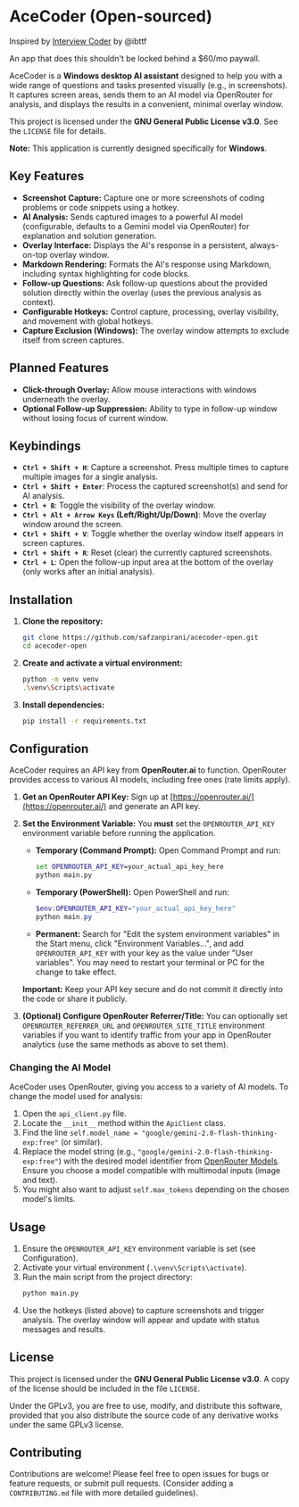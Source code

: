 # AceCoder (Open-sourced)

Inspired by [Interview Coder](https://github.com/ibttf/interview-coder) by @ibttf

An app that does this shouldn't be locked behind a $60/mo paywall.

AceCoder is a **Windows desktop AI assistant** designed to help you with a wide range of questions and tasks presented visually (e.g., in screenshots). It captures screen areas, sends them to an AI model via OpenRouter for analysis, and displays the results in a convenient, minimal overlay window.

This project is licensed under the **GNU General Public License v3.0**. See the `LICENSE` file for details.

**Note:** This application is currently designed specifically for **Windows**.

## Key Features

*   **Screenshot Capture:** Capture one or more screenshots of coding problems or code snippets using a hotkey.
*   **AI Analysis:** Sends captured images to a powerful AI model (configurable, defaults to a Gemini model via OpenRouter) for explanation and solution generation.
*   **Overlay Interface:** Displays the AI's response in a persistent, always-on-top overlay window.
*   **Markdown Rendering:** Formats the AI's response using Markdown, including syntax highlighting for code blocks.
*   **Follow-up Questions:** Ask follow-up questions about the provided solution directly within the overlay (uses the previous analysis as context).
*   **Configurable Hotkeys:** Control capture, processing, overlay visibility, and movement with global hotkeys.
*   **Capture Exclusion (Windows):** The overlay window attempts to exclude itself from screen captures.

## Planned Features

*   **Click-through Overlay:** Allow mouse interactions with windows underneath the overlay.
*   **Optional Follow-up Suppression:** Ability to type in follow-up window without losing focus of current window.

## Keybindings

*   **`Ctrl + Shift + H`**: Capture a screenshot. Press multiple times to capture multiple images for a single analysis.
*   **`Ctrl + Shift + Enter`**: Process the captured screenshot(s) and send for AI analysis.
*   **`Ctrl + B`**: Toggle the visibility of the overlay window.
*   **`Ctrl + Alt + Arrow Keys` (Left/Right/Up/Down)**: Move the overlay window around the screen.
*   **`Ctrl + Shift + V`**: Toggle whether the overlay window itself appears in screen captures. 
*   **`Ctrl + Shift + R`**: Reset (clear) the currently captured screenshots.
*   **`Ctrl + L`**: Open the follow-up input area at the bottom of the overlay (only works after an initial analysis).

## Installation

1.  **Clone the repository:**
    ```bash
    git clone https://github.com/safzanpirani/acecoder-open.git
    cd acecoder-open
    ```

2.  **Create and activate a virtual environment:**
    ```bash
    python -m venv venv
    .\venv\Scripts\activate
    ```

3.  **Install dependencies:**
    ```bash
    pip install -r requirements.txt
    ```

## Configuration

AceCoder requires an API key from **OpenRouter.ai** to function. OpenRouter provides access to various AI models, including free ones (rate limits apply).

1.  **Get an OpenRouter API Key:** Sign up at [https://openrouter.ai/](https://openrouter.ai/) and generate an API key.
2.  **Set the Environment Variable:** You **must** set the `OPENROUTER_API_KEY` environment variable before running the application.

    *   **Temporary (Command Prompt):** Open Command Prompt and run:
        ```cmd
        set OPENROUTER_API_KEY=your_actual_api_key_here
        python main.py
        ```
    *   **Temporary (PowerShell):** Open PowerShell and run:
        ```powershell
        $env:OPENROUTER_API_KEY="your_actual_api_key_here"
        python main.py
        ```
    *   **Permanent:** Search for "Edit the system environment variables" in the Start menu, click "Environment Variables...", and add `OPENROUTER_API_KEY` with your key as the value under "User variables". You may need to restart your terminal or PC for the change to take effect.

    **Important:** Keep your API key secure and do not commit it directly into the code or share it publicly.

3.  **(Optional) Configure OpenRouter Referrer/Title:** You can optionally set `OPENROUTER_REFERRER_URL` and `OPENROUTER_SITE_TITLE` environment variables if you want to identify traffic from your app in OpenRouter analytics (use the same methods as above to set them).

### Changing the AI Model

AceCoder uses OpenRouter, giving you access to a variety of AI models. To change the model used for analysis:

1.  Open the `api_client.py` file.
2.  Locate the `__init__` method within the `ApiClient` class.
3.  Find the line `self.model_name = "google/gemini-2.0-flash-thinking-exp:free"` (or similar).
4.  Replace the model string (e.g., `"google/gemini-2.0-flash-thinking-exp:free"`) with the desired model identifier from [OpenRouter Models](https://openrouter.ai/models). Ensure you choose a model compatible with multimodal inputs (image and text).
5.  You might also want to adjust `self.max_tokens` depending on the chosen model's limits.

## Usage

1.  Ensure the `OPENROUTER_API_KEY` environment variable is set (see Configuration).
2.  Activate your virtual environment (`.\venv\Scripts\activate`).
3.  Run the main script from the project directory:
    ```bash
    python main.py
    ```
4.  Use the hotkeys (listed above) to capture screenshots and trigger analysis. The overlay window will appear and update with status messages and results.

## License

This project is licensed under the **GNU General Public License v3.0**. A copy of the license should be included in the file `LICENSE`.

Under the GPLv3, you are free to use, modify, and distribute this software, provided that you also distribute the source code of any derivative works under the same GPLv3 license.

## Contributing

Contributions are welcome! Please feel free to open issues for bugs or feature requests, or submit pull requests. (Consider adding a `CONTRIBUTING.md` file with more detailed guidelines).